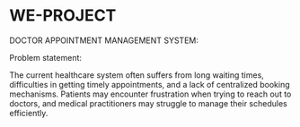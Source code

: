# WE-PROJECT
DOCTOR APPOINTMENT MANAGEMENT SYSTEM:

Problem statement:

The current healthcare system often suffers from long waiting times, difficulties in getting timely appointments, and a lack of centralized booking mechanisms. Patients may encounter frustration when trying to reach out to doctors, and medical practitioners may struggle to manage their schedules efficiently.

